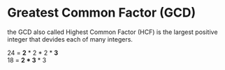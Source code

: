 # Greatest Common Factor (GCD)

the GCD also called Highest Common Factor (HCF) is the largest positive integer that devides each of many integers.

24 = __2__ * 2 * 2 * __3__  
18 = __2 * 3__ * 3
